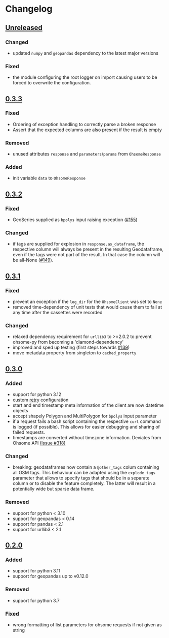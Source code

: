 # Changelog

## [Unreleased](https://github.com/GIScience/ohsome-py/compare/v0.3.3..master)

### Changed

- updated `numpy` and `geopandas` dependency to the latest major versions

### Fixed

- the module configuring the root logger on import causing users to be forced to overwrite the configuration.

## [0.3.3](https://github.com/GIScience/ohsome-py/releases/tag/v0.3.3)

### Fixed

- Ordering of exception handling to correctly parse a broken response
- Assert that the expected columns are also present if the result is empty

### Removed

- unused attributes `response` and `parameters`/`params` from `OhsomeResponse`

### Added

- init variable `data` to `OhsomeResponse`

## [0.3.2](https://github.com/GIScience/ohsome-py/releases/tag/v0.3.2)

### Fixed

- GeoSeries supplied as `bpolys` input raising exception ([#155](https://github.com/GIScience/ohsome-py/issues/155))

### Changed

- if tags are supplied for explosion in `response.as_dataframe`, the respective column will always be present in the resulting Geodataframe, even if the tags were not part of the result. In that case the column will be all-None ([#149](https://github.com/GIScience/ohsome-py/issues/149)).


## [0.3.1](https://github.com/GIScience/ohsome-py/releases/tag/v0.3.1)

### Fixed

 - prevent an exception if the `log_dir` for the `OhsomeClient` was set to `None`
 - removed time-dependency of unit tests that would cause them to fail at any time after the cassettes were recorded

### Changed

 - relaxed dependency requirement for `urllib3` to >=2.0.2 to prevent ohsome-py from becoming a 'diamond-dependency'
 - improved and sped up testing (first steps towards [#139](https://github.com/GIScience/ohsome-py/issues/139))
 - move metadata property from singleton to `cached_property`

## [0.3.0](https://github.com/GIScience/ohsome-py/releases/tag/v0.3.0)

### Added

 - support for python 3.12
 - custom [retry](https://urllib3.readthedocs.io/en/latest/reference/urllib3.util.html#urllib3.util.Retry) configuration
 - start and end timestamp meta information of the client are now datetime objects
 - accept shapely Polygon and MultiPolygon for `bpolys` input parameter
 - if a request fails a bash script containing the respective `curl` command is logged (if possible). This allows for easier debugging and sharing of failed requests.
 - timestamps are converted without timezone information. Deviates from Ohsome API [(Issue #318)](https://github.com/GIScience/ohsome-api/issues/318)

### Changed

 - breaking: geodataframes now contain a `@other_tags` colum containing all OSM tags. This behaviour can be adapted using the `explode_tags` parameter that allows to specify tags that should be in a separate column or to disable the feature completely. The latter will result in a potentially wide but sparse data frame.

### Removed

 - support for python < 3.10
 - support for geopandas < 0.14
 - support for pandas < 2.1
 - support for urllib3 < 2.1

## [0.2.0](https://github.com/GIScience/ohsome-py/releases/tag/v0.2.0)

### Added

 - support for python 3.11
 - support for geopandas up to v0.12.0

### Removed

 - support for python 3.7

### Fixed

 - wrong formatting of list parameters for ohsome requests if not given as string
